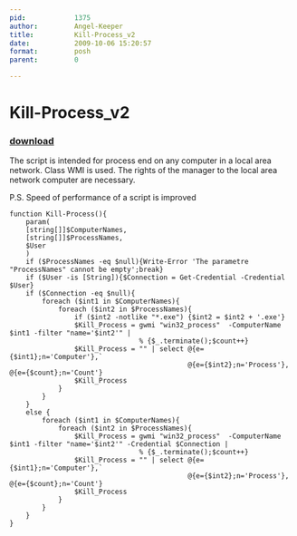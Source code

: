 ```yaml
---
pid:            1375
author:         Angel-Keeper
title:          Kill-Process_v2
date:           2009-10-06 15:20:57
format:         posh
parent:         0

---
```


# Kill-Process_v2

### [download](//scripts/1375.ps1)

The script is intended for process end on any computer in a local area network. Class WMI is used. The rights of the manager to the local area network computer are necessary.

P.S. Speed of performance of a script is improved

```posh
function Kill-Process(){
	param(
	[string[]]$ComputerNames,
	[string[]]$ProcessNames,
	$User
	)
	if ($ProcessNames -eq $null){Write-Error 'The parametre "ProcessNames" cannot be empty';break}
	if ($User -is [String]){$Connection = Get-Credential -Credential $User}
	if ($Connection -eq $null){
		foreach ($int1 in $ComputerNames){
			foreach ($int2 in $ProcessNames){
				if ($int2 -notlike "*.exe") {$int2 = $int2 + '.exe'}
				$Kill_Process = gwmi "win32_process"  -ComputerName $int1 -filter "name='$int2'" | 
								% {$_.terminate();$count++}
				$Kill_Process = "" | select @{e={$int1};n='Computer'},`
											@{e={$int2};n='Process'}, @{e={$count};n='Count'}
				$Kill_Process
			}
		}
	}
	else {
		foreach ($int1 in $ComputerNames){
			foreach ($int2 in $ProcessNames){
				$Kill_Process = gwmi "win32_process"  -ComputerName $int1 -filter "name='$int2'" -Credential $Connection | 
								% {$_.terminate();$count++}
				$Kill_Process = "" | select @{e={$int1};n='Computer'},`
											@{e={$int2};n='Process'}, @{e={$count};n='Count'}
				$Kill_Process
			}
		}
	}
}
```
